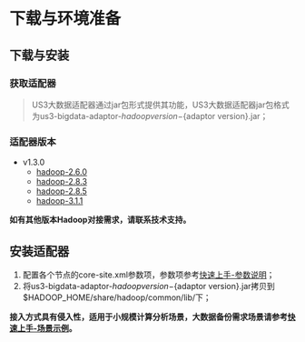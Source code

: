 # 下载与环境准备

## 下载与安装

### 获取适配器

> US3大数据适配器通过jar包形式提供其功能，US3大数据适配器jar包格式为us3-bigdata-adaptor-${hadoop version}-${adaptor version}.jar；

### 适配器版本

- v1.3.0
  - [hadoop-2.6.0](http://us3-release.cn-bj.ufileos.com/us3-bigdata/adaptor/v1.3.0/us3-bigdata-adaptor-2.6.0-1.3.0.jar)
  - [hadoop-2.8.3](http://us3-release.cn-bj.ufileos.com/us3-bigdata/adaptor/v1.3.0/us3-bigdata-adaptor-2.8.3-1.3.0.jar)
  - [hadoop-2.8.5](http://us3-release.cn-bj.ufileos.com/us3-bigdata/adaptor/v1.3.0/us3-bigdata-adaptor-2.8.5-1.3.0.jar)
  - [hadoop-3.1.1](http://us3-release.cn-bj.ufileos.com/us3-bigdata/adaptor/v1.3.0/us3-bigdata-adaptor-3.1.1-1.3.0.jar)

**如有其他版本Hadoop对接需求，请联系技术支持。**

## 安装适配器

1. 配置各个节点的core-site.xml参数项，参数项参考[快速上手-参数说明](/ufile/tools/us3hadoop/quickaccess?id=参数说明)；
2. 将us3-bigdata-adaptor-${hadoop version}-${adaptor version}.jar拷贝到$HADOOP_HOME/share/hadoop/common/lib/下；

**接入方式具有侵入性，适用于小规模计算分析场景，大数据备份需求场景请参考[快速上手-场景示例](/ufile/tools/us3hadoop/quickaccess?id=场景示例)。**
